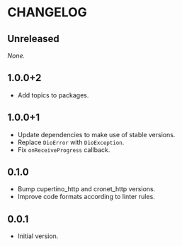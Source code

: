 # CHANGELOG

## Unreleased

*None.*

## 1.0.0+2

- Add topics to packages.

## 1.0.0+1

- Update dependencies to make use of stable versions.
- Replace `DioError` with `DioException`.
- Fix `onReceiveProgress` callback.

## 0.1.0

- Bump cupertino_http and cronet_http versions.
- Improve code formats according to linter rules.

## 0.0.1

- Initial version.
